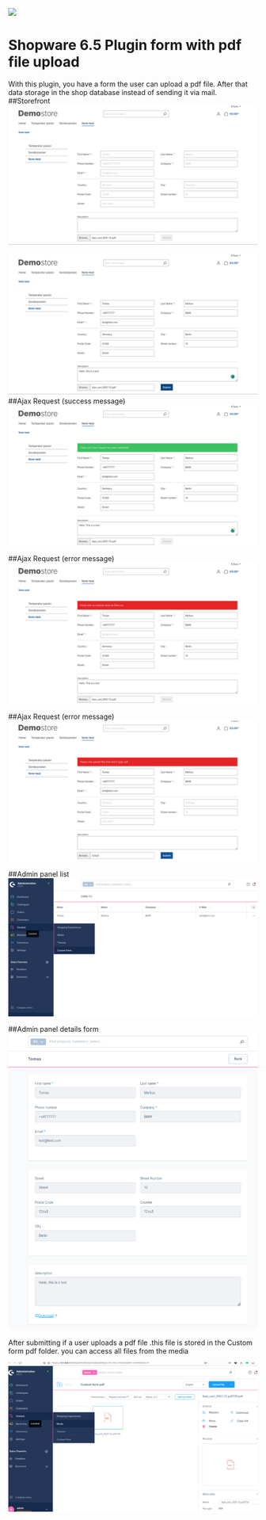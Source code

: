 ![](src/Resources/config/poc-shopware-6.jpg)

# Shopware 6.5 Plugin form with pdf file upload

With this plugin, you have a form the user can upload a pdf file.
After that data storage in the shop database instead of sending it via mail.
##Storefront
![](src/Resources/config/images/storefront_form_1.jpg)

![](src/Resources/config/images/storefront_form_2.jpg)
##Ajax Request (success message) 
![](src/Resources/config/images/storefront_form_suucess.jpg)

##Ajax Request (error message) 
![](src/Resources/config/images/storefront_form_error_1.jpg)

##Ajax Request (error message)
![](src/Resources/config/images/storefront_form_error_2.jpg)

##Admin panel list
![](src/Resources/config/images/admin_panel_list.jpg)

##Admin panel details form
![](src/Resources/config/images/admin_panel_details.png)

After submitting if a user uploads a pdf file .this file is stored in the Custom form pdf folder. you can access all files from the media

![](src/Resources/config/images/admin_panel_media.jpg)